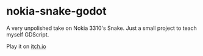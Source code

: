 # nokia-snake-godot

A very unpolished take on Nokia 3310's Snake. Just a small project to teach myself GDScript.

Play it on [itch.io](https://ilkerduymaz.itch.io/nokiasnekgame) 
